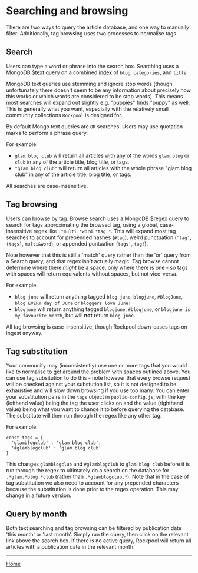 # Searching and browsing

There are two ways to query the article database, and one way to manually filter. Additionally, tag browsing uses two processes to normalise tags.

## Search

Users can type a word or phrase into the search box. Searching uses a MongoDB [$text](https://docs.mongodb.com/manual/reference/operator/query/text/) query on a combined [index](https://docs.mongodb.com/manual/core/index-text/) of `blog`, `categories`, and `title`.

MongoDB text queries use stemming and ignore stop words (though unfortunately there doesn't seem to be any information about precisely how this works or which words are considered to be stop words). This means most searches will expand out slightly e.g. "puppies" finds "puppy" as well. This is generally what you want, especially with the relatively small community collections `Rockpool` is designed for.

By default Mongo text queries are `OR` searches. Users may use quotation marks to perform a phrase query.

For example:

* `glam blog club` will return all articles with any of the words `glam`, `blog` or `club` in any of the article title, blog title, or tags.
* `"glam blog club"` will return all articles with the whole phrase "glam blog club" in any of the article title, blog title, or tags.

All searches are case-insensitive.

## Tag browsing

Users can browse by tag. Browse search uses a MongoDB [$regex]() query to search for tags approximating the browsed tag, using a global, case-insensitive regex like `.*multi.*word.*tag.*`. This will expand most tag searches to account for prepended hashes (`#tag`), weird punctuation (`'tag'`, `(tags]`, `multi&word`), or appended puntuation (`tags'`, `tag!`).

Note however that this is still a 'match' query rather than the 'or' query from a Search query, and that regex isn't actually magic. Tag browse cannot determine where there _might_ be a space, only where there is one - so tags with spaces will return equivalents without spaces, but not vice-versa.

For example:

* `blog june` will return anything tagged `blog june`, `blogjune`, `#BlogJune`, `blog EVERY day of June` or `bloggers love June!`
* `blogjune` will return anything tagged `blogjune`, `#blogjune`, or `blogjune is my favourite month`, but will **not** return `blog june`.

All tag browsing is case-insensitive, though Rockpool down-cases tags on ingest anyway.

## Tag substitution

Your community may (inconsistently) use one or more tags that you would like to normalise to get around the problem with spaces outlined above. You can use tag subsitution to do this - note however that every browse request will be checked against your substution list, so it is not designed to be exhaustive and will slow down browsing if you use too many. You can enter your substitution pairs in the `tags` object in `public-config.js`, with the key (lefthand value) being the tag the user clicks on and the value (righthand value) being what you want to change it to before querying the database. The substitute will then run through the regex like any other tag.

For example:
```
const tags = {
  'glamblogclub' : 'glam blog club',
  '#glamblogclub' : 'glam blog club'
}
```
This changes `glamblogclub` and `#glamblogclub` to `glam blog club` before it is run through the regex to ultimately do a search on the database for `.*glam.*blog.*club` (rather than `.*glamblogclub.*`). Note that in the case of tag substitution we also need to account for any prepended characters because the substitution is done prior to the regex operation. This may change in a future version.

## Query by month

Both text searching and tag browsing can be filtered by publication date 'this month' or 'last month'. Simply run the query, then click on the relevant link above the search box. If there is no active query, Rockpool will return all articles with a publication date in the relevant month.

---
[Home](/README.md)